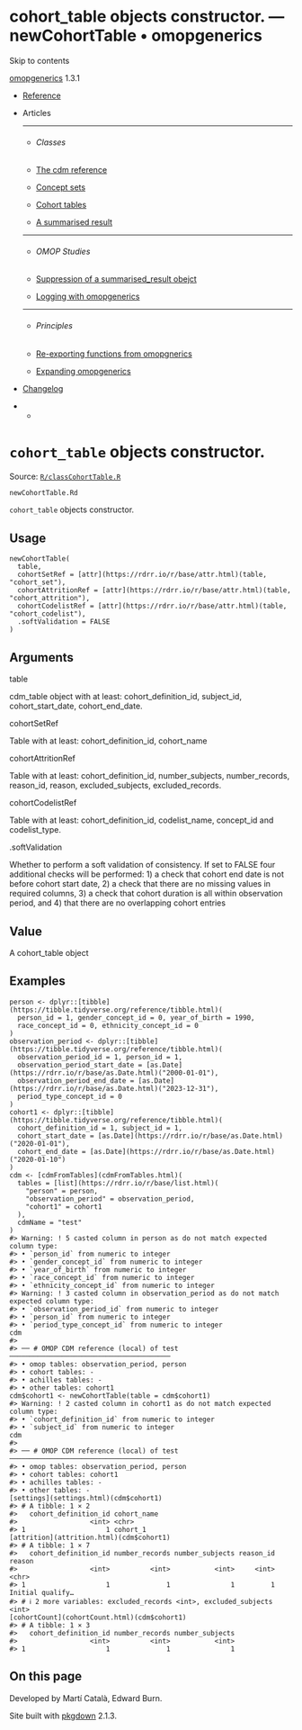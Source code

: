 # cohort_table objects constructor. — newCohortTable • omopgenerics

Skip to contents

[omopgenerics](../index.html) 1.3.1

  * [Reference](../reference/index.html)
  * Articles
    * * * *

    * ###### Classes

    * [The cdm reference](../articles/cdm_reference.html)
    * [Concept sets](../articles/codelists.html)
    * [Cohort tables](../articles/cohorts.html)
    * [A summarised result](../articles/summarised_result.html)
    * * * *

    * ###### OMOP Studies

    * [Suppression of a summarised_result obejct](../articles/suppression.html)
    * [Logging with omopgenerics](../articles/logging.html)
    * * * *

    * ###### Principles

    * [Re-exporting functions from omopgnerics](../articles/reexport.html)
    * [Expanding omopgenerics](../articles/expanding_omopgenerics.html)
  * [Changelog](../news/index.html)


  *   * [](https://github.com/darwin-eu/omopgenerics/)



# `cohort_table` objects constructor.

Source: [`R/classCohortTable.R`](https://github.com/darwin-eu/omopgenerics/blob/v1.3.1/R/classCohortTable.R)

`newCohortTable.Rd`

`cohort_table` objects constructor.

## Usage
    
    
    newCohortTable(
      table,
      cohortSetRef = [attr](https://rdrr.io/r/base/attr.html)(table, "cohort_set"),
      cohortAttritionRef = [attr](https://rdrr.io/r/base/attr.html)(table, "cohort_attrition"),
      cohortCodelistRef = [attr](https://rdrr.io/r/base/attr.html)(table, "cohort_codelist"),
      .softValidation = FALSE
    )

## Arguments

table
    

cdm_table object with at least: cohort_definition_id, subject_id, cohort_start_date, cohort_end_date.

cohortSetRef
    

Table with at least: cohort_definition_id, cohort_name

cohortAttritionRef
    

Table with at least: cohort_definition_id, number_subjects, number_records, reason_id, reason, excluded_subjects, excluded_records.

cohortCodelistRef
    

Table with at least: cohort_definition_id, codelist_name, concept_id and codelist_type.

.softValidation
    

Whether to perform a soft validation of consistency. If set to FALSE four additional checks will be performed: 1) a check that cohort end date is not before cohort start date, 2) a check that there are no missing values in required columns, 3) a check that cohort duration is all within observation period, and 4) that there are no overlapping cohort entries

## Value

A cohort_table object

## Examples
    
    
    person <- dplyr::[tibble](https://tibble.tidyverse.org/reference/tibble.html)(
      person_id = 1, gender_concept_id = 0, year_of_birth = 1990,
      race_concept_id = 0, ethnicity_concept_id = 0
    )
    observation_period <- dplyr::[tibble](https://tibble.tidyverse.org/reference/tibble.html)(
      observation_period_id = 1, person_id = 1,
      observation_period_start_date = [as.Date](https://rdrr.io/r/base/as.Date.html)("2000-01-01"),
      observation_period_end_date = [as.Date](https://rdrr.io/r/base/as.Date.html)("2023-12-31"),
      period_type_concept_id = 0
    )
    cohort1 <- dplyr::[tibble](https://tibble.tidyverse.org/reference/tibble.html)(
      cohort_definition_id = 1, subject_id = 1,
      cohort_start_date = [as.Date](https://rdrr.io/r/base/as.Date.html)("2020-01-01"),
      cohort_end_date = [as.Date](https://rdrr.io/r/base/as.Date.html)("2020-01-10")
    )
    cdm <- [cdmFromTables](cdmFromTables.html)(
      tables = [list](https://rdrr.io/r/base/list.html)(
        "person" = person,
        "observation_period" = observation_period,
        "cohort1" = cohort1
      ),
      cdmName = "test"
    )
    #> Warning: ! 5 casted column in person as do not match expected column type:
    #> • `person_id` from numeric to integer
    #> • `gender_concept_id` from numeric to integer
    #> • `year_of_birth` from numeric to integer
    #> • `race_concept_id` from numeric to integer
    #> • `ethnicity_concept_id` from numeric to integer
    #> Warning: ! 3 casted column in observation_period as do not match expected column type:
    #> • `observation_period_id` from numeric to integer
    #> • `person_id` from numeric to integer
    #> • `period_type_concept_id` from numeric to integer
    cdm
    #> 
    #> ── # OMOP CDM reference (local) of test ────────────────────────────────────────
    #> • omop tables: observation_period, person
    #> • cohort tables: -
    #> • achilles tables: -
    #> • other tables: cohort1
    cdm$cohort1 <- newCohortTable(table = cdm$cohort1)
    #> Warning: ! 2 casted column in cohort1 as do not match expected column type:
    #> • `cohort_definition_id` from numeric to integer
    #> • `subject_id` from numeric to integer
    cdm
    #> 
    #> ── # OMOP CDM reference (local) of test ────────────────────────────────────────
    #> • omop tables: observation_period, person
    #> • cohort tables: cohort1
    #> • achilles tables: -
    #> • other tables: -
    [settings](settings.html)(cdm$cohort1)
    #> # A tibble: 1 × 2
    #>   cohort_definition_id cohort_name
    #>                  <int> <chr>      
    #> 1                    1 cohort_1   
    [attrition](attrition.html)(cdm$cohort1)
    #> # A tibble: 1 × 7
    #>   cohort_definition_id number_records number_subjects reason_id reason          
    #>                  <int>          <int>           <int>     <int> <chr>           
    #> 1                    1              1               1         1 Initial qualify…
    #> # ℹ 2 more variables: excluded_records <int>, excluded_subjects <int>
    [cohortCount](cohortCount.html)(cdm$cohort1)
    #> # A tibble: 1 × 3
    #>   cohort_definition_id number_records number_subjects
    #>                  <int>          <int>           <int>
    #> 1                    1              1               1
    
    

## On this page

Developed by Martí Català, Edward Burn.

Site built with [pkgdown](https://pkgdown.r-lib.org/) 2.1.3.
